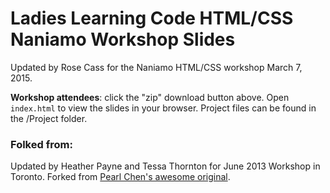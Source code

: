 Ladies Learning Code HTML/CSS Naniamo Workshop Slides
=============================================
Updated by Rose Cass for the Naniamo HTML/CSS workshop March 7, 2015.

**Workshop attendees**: click the "zip" download button above. Open `index.html` to view the slides in your browser. Project files can be found in the /Project folder.

### Folked from:
Updated by Heather Payne and Tessa Thornton for June 2013 Workshop in Toronto. Forked from [Pearl Chen's awesome original](https://github.com/pchen/LLC-HTML-CSS).
